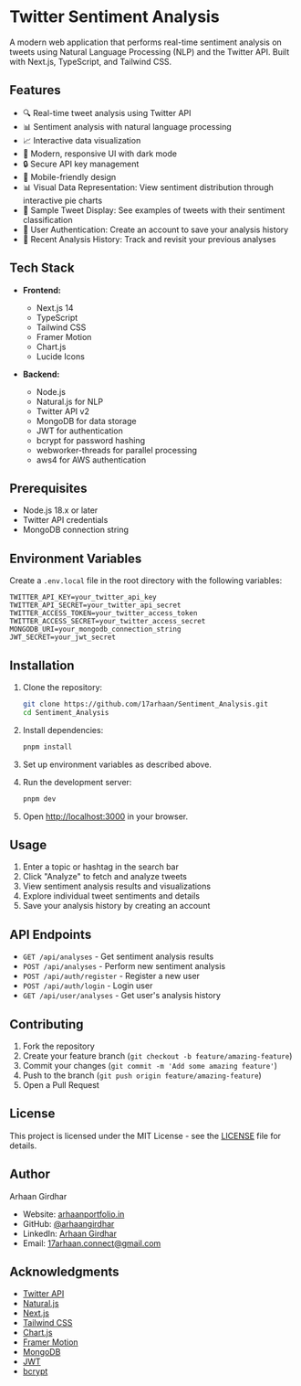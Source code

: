 # Twitter Sentiment Analysis

A modern web application that performs real-time sentiment analysis on tweets using Natural Language Processing (NLP) and the Twitter API. Built with Next.js, TypeScript, and Tailwind CSS.

## Features

- 🔍 Real-time tweet analysis using Twitter API
- 📊 Sentiment analysis with natural language processing
- 📈 Interactive data visualization
- 🎨 Modern, responsive UI with dark mode
- 🔒 Secure API key management
- 📱 Mobile-friendly design
- 📊 Visual Data Representation: View sentiment distribution through interactive pie charts
- 💬 Sample Tweet Display: See examples of tweets with their sentiment classification
- 🔐 User Authentication: Create an account to save your analysis history
- 📜 Recent Analysis History: Track and revisit your previous analyses

## Tech Stack

- **Frontend:**
  - Next.js 14
  - TypeScript
  - Tailwind CSS
  - Framer Motion
  - Chart.js
  - Lucide Icons

- **Backend:**
  - Node.js
  - Natural.js for NLP
  - Twitter API v2
  - MongoDB for data storage
  - JWT for authentication
  - bcrypt for password hashing
  - webworker-threads for parallel processing
  - aws4 for AWS authentication

## Prerequisites

- Node.js 18.x or later
- Twitter API credentials
- MongoDB connection string

## Environment Variables

Create a `.env.local` file in the root directory with the following variables:

```env
TWITTER_API_KEY=your_twitter_api_key
TWITTER_API_SECRET=your_twitter_api_secret
TWITTER_ACCESS_TOKEN=your_twitter_access_token
TWITTER_ACCESS_SECRET=your_twitter_access_secret
MONGODB_URI=your_mongodb_connection_string
JWT_SECRET=your_jwt_secret
```

## Installation

1. Clone the repository:
   ```bash
   git clone https://github.com/17arhaan/Sentiment_Analysis.git
   cd Sentiment_Analysis
   ```

2. Install dependencies:
   ```bash
   pnpm install
   ```

3. Set up environment variables as described above.

4. Run the development server:
   ```bash
   pnpm dev
   ```

5. Open [http://localhost:3000](http://localhost:3000) in your browser.

## Usage

1. Enter a topic or hashtag in the search bar
2. Click "Analyze" to fetch and analyze tweets
3. View sentiment analysis results and visualizations
4. Explore individual tweet sentiments and details
5. Save your analysis history by creating an account

## API Endpoints

- `GET /api/analyses` - Get sentiment analysis results
- `POST /api/analyses` - Perform new sentiment analysis
- `POST /api/auth/register` - Register a new user
- `POST /api/auth/login` - Login user
- `GET /api/user/analyses` - Get user's analysis history

## Contributing

1. Fork the repository
2. Create your feature branch (`git checkout -b feature/amazing-feature`)
3. Commit your changes (`git commit -m 'Add some amazing feature'`)
4. Push to the branch (`git push origin feature/amazing-feature`)
5. Open a Pull Request

## License

This project is licensed under the MIT License - see the [LICENSE](LICENSE) file for details.

## Author

Arhaan Girdhar
- Website: [arhaanportfolio.in](https://www.arhaanportfolio.in)
- GitHub: [@arhaangirdhar](https://github.com/17arhaan)
- LinkedIn: [Arhaan Girdhar](https://linkedin.com/in/arhaan17)
- Email: 17arhaan.connect@gmail.com

## Acknowledgments

- [Twitter API](https://developer.twitter.com/en/docs/twitter-api)
- [Natural.js](https://github.com/NaturalNode/natural)
- [Next.js](https://nextjs.org/)
- [Tailwind CSS](https://tailwindcss.com/)
- [Chart.js](https://www.chartjs.org/)
- [Framer Motion](https://www.framer.com/motion/)
- [MongoDB](https://www.mongodb.com/)
- [JWT](https://jwt.io/)
- [bcrypt](https://github.com/dcodeIO/bcrypt.js/)
